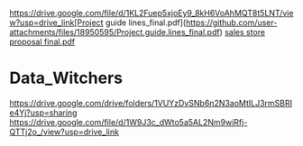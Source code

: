 https://drive.google.com/file/d/1KL2Fuep5xjoEy9_8kH6VoAhMQT8t5LNT/view?usp=drive_link[Project guide lines_final.pdf](https://github.com/user-attachments/files/18950595/Project.guide.lines_final.pdf)
[sales store proposal final.pdf](https://github.com/user-attachments/files/18950592/sales.store.proposal.final.pdf)
# Data_Witchers
https://drive.google.com/drive/folders/1VUYzDvSNb6n2N3aoMtILJ3rmSBRIe4Yj?usp=sharing
https://drive.google.com/file/d/1W9J3c_dWto5a5AL2Nm9wiRfj-QTTj2o_/view?usp=drive_link
